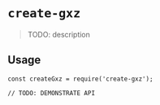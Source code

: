 # `create-gxz`

> TODO: description

## Usage

```
const createGxz = require('create-gxz');

// TODO: DEMONSTRATE API
```
